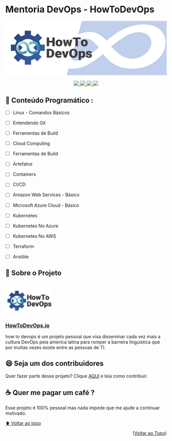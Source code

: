 <div id="top"></div>
<!-- PROJECT LOGO -->

# Mentoria DevOps - HowToDevOps 

![Terraform Associate -  Treinamento para Certificação](img/logo2.png)

<p>
<div align="center">
<a href="https://howtodevops.io">
  <img src="https://img.shields.io/badge/YouTube-FF0000?style=for-the-badge&logo=youtube&logoColor=white">
</a>
<a href="https://howtodevops.io">
  <img src="https://img.shields.io/badge/LinkedIn-0077B5?style=for-the-badge&logo=linkedin&logoColor=white">
</a>
<a href="https://howtodevops.io">
  <img src="https://img.shields.io/badge/Twitter-1DA1F2?style=for-the-badge&logo=twitter&logoColor=white">
</a>
<a href="https://howtodevops.io">
  <img src="https://img.shields.io/badge/Instagram-E4405F?style=for-the-badge&logo=instagram&logoColor=whitee">
</a>
</div>
</p>


## 📝 Conteúdo Programático :

- [ ] Linux - Comandos Básicos
- [ ] Entendendo Git
- [ ] Ferramentas de Build
- [ ] Cloud Computing
- [ ] Ferramentas de Build
- [ ] Artefatos
- [ ] Containers
- [ ] CI/CD
- [ ] Amazon Web Services - Básico
- [ ] Microsoft Azure Cloud - Básico
- [ ] Kubernetes
- [ ] Kubernetes No Azure
- [ ] Kubernetes No AWS
- [ ] Terraform
- [ ] Ansible



<!-- ABOUT THE PROJECT -->
## 🚀 Sobre o Projeto
<br />
<div align="left">

  <a href="https://howtodevops.io">
    <img src="img/logo.png" alt="Logo" width="150" height="80">
  </a>
  <h3 align="left"> <a href="https://howtodevops.io"> HowToDevOps.io </a> </h3>

</div>

 how to devops é um projeto pessoal que visa disseminar cada vez mais a cultura DevOps pela america latina para romper a barreira linguistica que por muitas vezes existe entre as pessoas de TI.


## 😄 Seja um dos contribuidores<br>

Quer fazer parte desse projeto? Clique [AQUI](CONTRIBUTING.md) e leia como contribuir.

## ☕ Quer me pagar um café ?

Esse projeto é 100% pessoal mas nada impede que me ajude a continuar motivado.

[⬆ Voltar ao topo](https://github.com/HowToDevOpsBr/terraform_associate#top)<br>


<p align="right">(<a href="#top">Voltar ao Topo</a>)</p>
